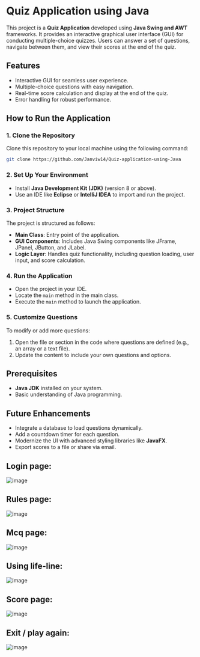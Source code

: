 
# Quiz Application using Java

This project is a **Quiz Application** developed using **Java Swing and AWT** frameworks. It provides an interactive graphical user interface (GUI) for conducting multiple-choice quizzes. Users can answer a set of questions, navigate between them, and view their scores at the end of the quiz.

## Features
- Interactive GUI for seamless user experience.
- Multiple-choice questions with easy navigation.
- Real-time score calculation and display at the end of the quiz.
- Error handling for robust performance.


## How to Run the Application

### 1. Clone the Repository
Clone this repository to your local machine using the following command:
```bash
git clone https://github.com/Janviw14/Quiz-application-using-Java
```

### 2. Set Up Your Environment
- Install **Java Development Kit (JDK)** (version 8 or above).
- Use an IDE like **Eclipse** or **IntelliJ IDEA** to import and run the project.

### 3. Project Structure
The project is structured as follows:
- **Main Class**: Entry point of the application.
- **GUI Components**: Includes Java Swing components like JFrame, JPanel, JButton, and JLabel.
- **Logic Layer**: Handles quiz functionality, including question loading, user input, and score calculation.

### 4. Run the Application
- Open the project in your IDE.
- Locate the `main` method in the main class.
- Execute the `main` method to launch the application.

### 5. Customize Questions
To modify or add more questions:
1. Open the file or section in the code where questions are defined (e.g., an array or a text file).
2. Update the content to include your own questions and options.


## Prerequisites
- **Java JDK** installed on your system.
- Basic understanding of Java programming.


## Future Enhancements
- Integrate a database to load questions dynamically.
- Add a countdown timer for each question.
- Modernize the UI with advanced styling libraries like **JavaFX**.
- Export scores to a file or share via email.


## Login page:
![image](https://github.com/user-attachments/assets/cd13b993-3f0e-4ec5-b851-52733543cbb1)

## Rules page:
![image](https://github.com/user-attachments/assets/4150f326-8646-45a5-b175-ebbaea44320d)

## Mcq page:
![image](https://github.com/user-attachments/assets/5340aa86-545c-4777-81d0-15ca2d376f8c)

## Using life-line:
![image](https://github.com/user-attachments/assets/5ec168c3-16f9-4d80-a278-aaad810587f5)

## Score page:
![image](https://github.com/user-attachments/assets/38729cc4-0309-4895-b862-326ee767cbce)

## Exit / play again:
![image](https://github.com/user-attachments/assets/a9c9a23f-2ea6-4439-8625-36671f3e70ca)
